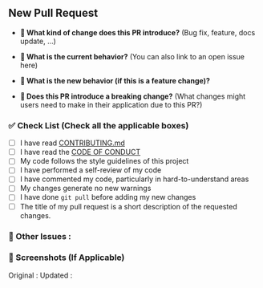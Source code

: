 ## New Pull Request

- **:pencil: What kind of change does this PR introduce?** (Bug fix, feature, docs update, ...)

- **:pencil: What is the current behavior?** (You can also link to an open issue here)

- **:pencil: What is the new behavior (if this is a feature change)?**

- **:pencil: Does this PR introduce a breaking change?** (What changes might users need to make in their application due to this PR?)

### :white_check_mark: Check List (Check all the applicable boxes)

<!-- Follow the below conventions to check the box -->

<!-- Mark all the applicable boxes. To mark the box as done follow the following conventions -->

- [ ] I have read [CONTRIBUTING.md](../CONTRIBUTING.md)
- [ ] I have read the [CODE OF CONDUCT](../CODE_OF_CONDUCT.md)
- [ ] My code follows the style guidelines of this project
- [ ] I have performed a self-review of my code
- [ ] I have commented my code, particularly in hard-to-understand areas
- [ ] My changes generate no new warnings
- [ ] I have done `git pull` before adding my new changes
- [ ] The title of my pull request is a short description of the requested changes.

### :pencil: Other Issues :

### :scroll: Screenshots (If Applicable)

<!--Please include screenshots of which issue is fixed here. (If applicable)-->

Original :
Updated :
